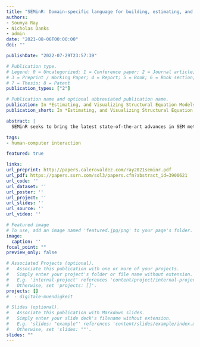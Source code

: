 ```yaml
---
title: "SEMinR: Domain-specific language for building, estimating, and visualizing structural equation models in R"
authors:
- Soumya Ray
- Nicholas Danks
- admin
date: "2021-08-06T00:00:00"
doi: ""

publishDate: "2022-07-29T23:57:39"

# Publication type.
# Legend: 0 = Uncategorized; 1 = Conference paper; 2 = Journal article;
# 3 = Preprint / Working Paper; 4 = Report; 5 = Book; 6 = Book section;
# 7 = Thesis; 8 = Patent
publication_types: ["2"]

# Publication name and optional abbreviated publication name.
publication: In *Estimating, and Visualizing Structural Equation Models in R (August 6, 2021)*
publication_short: In *Estimating, and Visualizing Structural Equation Models in R (August 6, 2021)*

abstract: |
  SEMinR seeks to bring the latest state-of-the-art advances in SEM methods to the R ecosystem. This package also seeks to make describing and analyzing SEMs easier for practitioners.

tags:
- human-computer interaction

featured: true

links:
url_preprint: http://papers.calerovaldez.com/ray2021seminr.pdf
url_pdf: https://papers.ssrn.com/sol3/papers.cfm?abstract_id=3900621
url_code: ''
url_dataset: ''
url_poster: ''
url_project: ''
url_slides: ''
url_source: ''
url_video: ''

# Featured image
# To use, add an image named 'featured.jpg/png' to your page's folder.
image:
  caption: ''
focal_point: ""
preview_only: false

# Associated Projects (optional).
#   Associate this publication with one or more of your projects.
#   Simply enter your project's folder or file name without extension.
#   E.g. 'internal-project' references 'content/project/internal-project/index.md'.
#   Otherwise, set 'projects: []'.
projects: []
#  - digitale-muendigkeit

# Slides (optional).
#   Associate this publication with Markdown slides.
#   Simply enter your slide deck's filename without extension.
#   E.g. 'slides: "example"' references 'content/slides/example/index.md'.
#   Otherwise, set 'slides: ""'.
slides: ""
---
```


